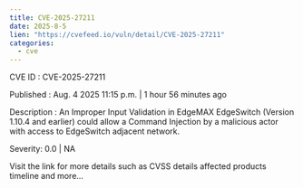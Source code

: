 ```yaml
--- 
title: CVE-2025-27211
date: 2025-8-5
lien: "https://cvefeed.io/vuln/detail/CVE-2025-27211"
categories:
  - cve
---
```


CVE ID : CVE-2025-27211

Published :  Aug. 4
2025
11:15 p.m. | 1 hour
56 minutes ago

Description : An Improper Input Validation in EdgeMAX EdgeSwitch (Version 1.10.4 and earlier) could allow a Command Injection by a malicious actor with access to EdgeSwitch adjacent network.

Severity: 0.0 | NA

Visit the link for more details
such as CVSS details
affected products
timeline
and more...
